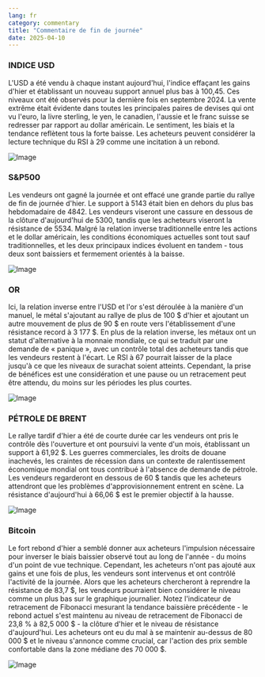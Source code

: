 ```yaml
---
lang: fr
category: commentary
title: "Commentaire de fin de journée"
date: 2025-04-10
---
```


### INDICE USD

L'USD a été vendu à chaque instant aujourd'hui, l'indice effaçant les gains d'hier et établissant un nouveau support annuel plus bas à 100,45. Ces niveaux ont été observés pour la dernière fois en septembre 2024. La vente extrême était évidente dans toutes les principales paires de devises qui ont vu l'euro, la livre sterling, le yen, le canadien, l'aussie et le franc suisse se redresser par rapport au dollar américain. Le sentiment, les biais et la tendance reflètent tous la forte baisse. Les acheteurs peuvent considérer la lecture technique du RSI à 29 comme une incitation à un rebond. 

![Image](https://markleighedu.github.io/img/Apr-2025/10-Apr-2025/usdindex.jpg)

### S&P500

Les vendeurs ont gagné la journée et ont effacé une grande partie du rallye de fin de journée d'hier. Le support à 5143 était bien en dehors du plus bas hebdomadaire de 4842. Les vendeurs viseront une cassure en dessous de la clôture d'aujourd'hui de 5300, tandis que les acheteurs viseront la résistance de 5534. Malgré la relation inverse traditionnelle entre les actions et le dollar américain, les conditions économiques actuelles sont tout sauf traditionnelles, et les deux principaux indices évoluent en tandem - tous deux sont baissiers et fermement orientés à la baisse.

![Image](https://markleighedu.github.io/img/Apr-2025/10-Apr-2025/sp500.jpg)

### OR

Ici, la relation inverse entre l'USD et l'or s'est déroulée à la manière d'un manuel, le métal s'ajoutant au rallye de plus de 100 $ d'hier et ajoutant un autre mouvement de plus de 90 $ en route vers l'établissement d'une résistance record à 3 177 $. En plus de la relation inverse, les métaux ont un statut d'alternative à la monnaie mondiale, ce qui se traduit par une demande de « panique », avec un contrôle total des acheteurs tandis que les vendeurs restent à l'écart. Le RSI à 67 pourrait laisser de la place jusqu'à ce que les niveaux de surachat soient atteints. Cependant, la prise de bénéfices est une considération et une pause ou un retracement peut être attendu, du moins sur les périodes les plus courtes. 

![Image](https://markleighedu.github.io/img/Apr-2025/10-Apr-2025/gold.jpg)

### PÉTROLE DE BRENT

Le rallye tardif d'hier a été de courte durée car les vendeurs ont pris le contrôle dès l'ouverture et ont poursuivi la vente d'un mois, établissant un support à 61,92 $. Les guerres commerciales, les droits de douane inachevés, les craintes de récession dans un contexte de ralentissement économique mondial ont tous contribué à l'absence de demande de pétrole. Les vendeurs regarderont en dessous de 60 $ tandis que les acheteurs attendront que les problèmes d'approvisionnement entrent en scène. La résistance d'aujourd'hui à 66,06 $ est le premier objectif à la hausse.

![Image](https://markleighedu.github.io/img/Apr-2025/10-Apr-2025/brentoil.jpg)

### Bitcoin

Le fort rebond d'hier a semblé donner aux acheteurs l'impulsion nécessaire pour inverser le biais baissier observé tout au long de l'année - du moins d'un point de vue technique. Cependant, les acheteurs n'ont pas ajouté aux gains et une fois de plus, les vendeurs sont intervenus et ont contrôlé l'activité de la journée. Alors que les acheteurs chercheront à reprendre la résistance de 83,7 $, les vendeurs pourraient bien considérer le niveau comme un plus bas sur le graphique journalier. Notez l'indicateur de retracement de Fibonacci mesurant la tendance baissière précédente - le rebond actuel s'est maintenu au niveau de retracement de Fibonacci de 23,8 % à 82,5 000 $ - la clôture d'hier et le niveau de résistance d'aujourd'hui. Les acheteurs ont eu du mal à se maintenir au-dessus de 80 000 $ et le niveau s'annonce comme crucial, car l'action des prix semble confortable dans la zone médiane des 70 000 $.

![Image](https://markleighedu.github.io/img/Apr-2025/10-Apr-2025/bitcoin.jpg)

